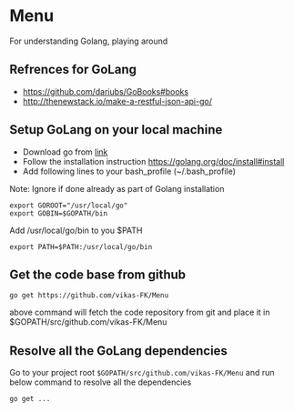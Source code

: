 # Menu
For understanding Golang, playing around

## Refrences for GoLang
* https://github.com/dariubs/GoBooks#books
* http://thenewstack.io/make-a-restful-json-api-go/


## Setup GoLang on your local machine
* Download go from [link](https://golang.org/dl/)
* Follow the installation instruction https://golang.org/doc/install#install
* Add following lines to your bash_profile (~/.bash_profile)

Note: Ignore if done already as part of Golang installation

~~~ shell
export GOROOT="/usr/local/go"
export GOBIN=$GOPATH/bin
~~~
Add /usr/local/go/bin to you $PATH
~~~ shell
export PATH=$PATH:/usr/local/go/bin
~~~

## Get the code base from github
~~~ shell
go get https://github.com/vikas-FK/Menu
~~~
above command will fetch the code repository from git and place it in $GOPATH/src/github.com/vikas-FK/Menu

## Resolve all the GoLang dependencies
Go to your project root `$GOPATH/src/github.com/vikas-FK/Menu` and run below command to resolve all the dependencies
~~~ shell
go get ...
~~~

